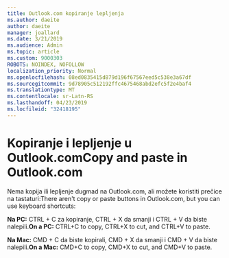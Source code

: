 ```yaml
---
title: Outlook.com kopiranje lepljenja
ms.author: daeite
author: daeite
manager: joallard
ms.date: 3/21/2019
ms.audience: Admin
ms.topic: article
ms.custom: 9000303
ROBOTS: NOINDEX, NOFOLLOW
localization_priority: Normal
ms.openlocfilehash: 08ed0835415d879d196f67567eed5c538e3a67df
ms.sourcegitcommit: 9d78905c512192ffc4675468abd2efc5f2e4baf4
ms.translationtype: MT
ms.contentlocale: sr-Latn-RS
ms.lasthandoff: 04/23/2019
ms.locfileid: "32418195"
---
```

# <a name="copy-and-paste-in-outlookcom"></a><span data-ttu-id="f4832-102">Kopiranje i lepljenje u Outlook.com</span><span class="sxs-lookup"><span data-stu-id="f4832-102">Copy and paste in Outlook.com</span></span>

<span data-ttu-id="f4832-103">Nema kopija ili lepljenje dugmad na Outlook.com, ali možete koristiti prečice na tastaturi:</span><span class="sxs-lookup"><span data-stu-id="f4832-103">There aren't copy or paste buttons in Outlook.com, but you can use keyboard shortcuts:</span></span>

<span data-ttu-id="f4832-104">**Na PC:** CTRL + C za kopiranje, CTRL + X da smanji i CTRL + V da biste nalepili.</span><span class="sxs-lookup"><span data-stu-id="f4832-104">**On a PC:** CTRL+C to copy, CTRL+X to cut, and CTRL+V to paste.</span></span>

<span data-ttu-id="f4832-105">**Na Mac:** CMD + C da biste kopirali, CMD + X da smanji i CMD + V da biste nalepili.</span><span class="sxs-lookup"><span data-stu-id="f4832-105">**On a Mac:** CMD+C to copy, CMD+X to cut, and CMD+V to paste.</span></span>